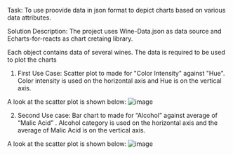 Task: To use proovide data in json format to depict charts based on various data attributes.

Solution Description: The project uses Wine-Data.json as data source and Echarts-for-reacts as chart cretaing library.

Each object contains data of several wines. The data is required to be used to plot the charts

1. First Use Case: Scatter plot to made for "Color Intensity" against "Hue". Color intensity is used on the horizontal axis and Hue is on the
vertical axis. 

A look at the scatter plot is shown below:
![image](https://user-images.githubusercontent.com/127792828/228662436-06935a5f-1f8a-42cf-b55c-bd23d0486b83.png)



2. Second Use case: Bar chart to made for “Alcohol” against average of “Malic Acid” . Alcohol category is used on the horizontal axis and the average
of Malic Acid is on the vertical axis.

A look at the scatter plot is shown below:
![image](https://user-images.githubusercontent.com/127792828/228665795-c295b85d-661b-4893-8047-1cbecfbf326e.png)

